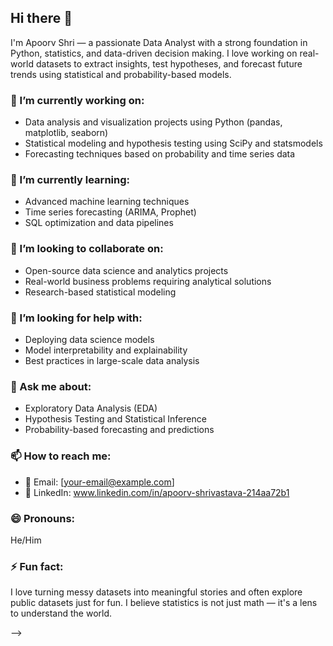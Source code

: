 ## Hi there 👋

I'm Apoorv Shri — a passionate Data Analyst with a strong foundation in Python, statistics, and data-driven decision making. I love working on real-world datasets to extract insights, test hypotheses, and forecast future trends using statistical and probability-based models.

### 🔭 I’m currently working on:
- Data analysis and visualization projects using Python (pandas, matplotlib, seaborn)
- Statistical modeling and hypothesis testing using SciPy and statsmodels
- Forecasting techniques based on probability and time series data

### 🌱 I’m currently learning:
- Advanced machine learning techniques
- Time series forecasting (ARIMA, Prophet)
- SQL optimization and data pipelines

### 👯 I’m looking to collaborate on:
- Open-source data science and analytics projects
- Real-world business problems requiring analytical solutions
- Research-based statistical modeling

### 🤔 I’m looking for help with:
- Deploying data science models
- Model interpretability and explainability
- Best practices in large-scale data analysis

### 💬 Ask me about:
- Exploratory Data Analysis (EDA)
- Hypothesis Testing and Statistical Inference
- Probability-based forecasting and predictions

### 📫 How to reach me:
- 📧 Email: [your-email@example.com]
- 💼 LinkedIn: www.linkedin.com/in/apoorv-shrivastava-214aa72b1

### 😄 Pronouns: 
He/Him

### ⚡ Fun fact:
I love turning messy datasets into meaningful stories and often explore public datasets just for fun. I believe statistics is not just math — it's a lens to understand the world.


-->
